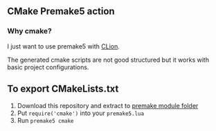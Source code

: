 ## CMake Premake5 action

### Why cmake?

I just want to use premake5 with [CLion](https://www.jetbrains.com/clion/).


The generated cmake scripts are not good structured but it works with basic project configurations.

## To export CMakeLists.txt

1. Download this repository and extract to [premake module folder]()
2. Put `require('cmake')` into your `premake5.lua`
3. Run `premake5 cmake`
